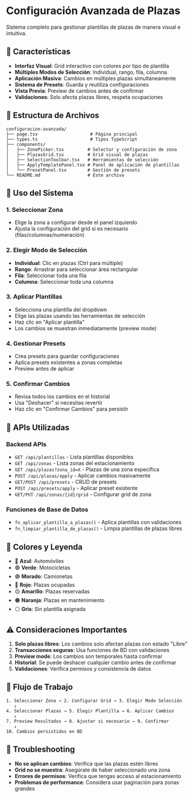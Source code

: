 # Configuración Avanzada de Plazas

Sistema completo para gestionar plantillas de plazas de manera visual e intuitiva.

## 🚀 Características

- **Interfaz Visual**: Grid interactivo con colores por tipo de plantilla
- **Múltiples Modos de Selección**: Individual, rango, fila, columna
- **Aplicación Masiva**: Cambios en múltiples plazas simultáneamente
- **Sistema de Presets**: Guarda y reutiliza configuraciones
- **Vista Previa**: Preview de cambios antes de confirmar
- **Validaciones**: Solo afecta plazas libres, respeta ocupaciones

## 📁 Estructura de Archivos

```
configuracion-avanzada/
├── page.tsx                    # Página principal
├── types.ts                    # Tipos TypeScript
├── components/
│   ├── ZonePicker.tsx         # Selector y configuración de zona
│   ├── PlazasGrid.tsx         # Grid visual de plazas
│   ├── SelectionToolbar.tsx   # Herramientas de selección
│   ├── ApplyTemplatePanel.tsx # Panel de aplicación de plantillas
│   └── PresetPanel.tsx        # Gestión de presets
└── README.md                  # Este archivo
```

## 🎯 Uso del Sistema

### 1. Seleccionar Zona
- Elige la zona a configurar desde el panel izquierdo
- Ajusta la configuración del grid si es necesario (filas/columnas/numeración)

### 2. Elegir Modo de Selección
- **Individual**: Clic en plazas (Ctrl para múltiple)
- **Rango**: Arrastrar para seleccionar área rectangular
- **Fila**: Seleccionar toda una fila
- **Columna**: Seleccionar toda una columna

### 3. Aplicar Plantillas
- Selecciona una plantilla del dropdown
- Elige las plazas usando las herramientas de selección
- Haz clic en "Aplicar plantilla"
- Los cambios se muestran inmediatamente (preview mode)

### 4. Gestionar Presets
- Crea presets para guardar configuraciones
- Aplica presets existentes a zonas completas
- Preview antes de aplicar

### 5. Confirmar Cambios
- Revisa todos los cambios en el historial
- Usa "Deshacer" si necesitas revertir
- Haz clic en "Confirmar Cambios" para persistir

## 🔧 APIs Utilizadas

### Backend APIs
- `GET /api/plantillas` - Lista plantillas disponibles
- `GET /api/zonas` - Lista zonas del estacionamiento
- `GET /api/plazas?zona_id=X` - Plazas de una zona específica
- `POST /api/plazas/apply` - Aplicar cambios masivamente
- `GET/POST /api/presets` - CRUD de presets
- `POST /api/presets/apply` - Aplicar preset existente
- `GET/PUT /api/zonas/{id}/grid` - Configurar grid de zona

### Funciones de Base de Datos
- `fn_aplicar_plantilla_a_plazas()` - Aplica plantillas con validaciones
- `fn_limpiar_plantilla_de_plazas()` - Limpia plantillas de plazas libres

## 🎨 Colores y Leyenda

- 🔵 **Azul**: Automóviles
- 🟢 **Verde**: Motocicletas
- 🟣 **Morado**: Camionetas
- 🔴 **Rojo**: Plazas ocupadas
- 🟡 **Amarillo**: Plazas reservadas
- 🟠 **Naranja**: Plazas en mantenimiento
- ⚪ **Gris**: Sin plantilla asignada

## ⚠️ Consideraciones Importantes

1. **Solo plazas libres**: Los cambios solo afectan plazas con estado "Libre"
2. **Transacciones seguras**: Usa funciones de BD con validaciones
3. **Preview mode**: Los cambios son temporales hasta confirmar
4. **Historial**: Se puede deshacer cualquier cambio antes de confirmar
5. **Validaciones**: Verifica permisos y consistencia de datos

## 🔄 Flujo de Trabajo

```
1. Seleccionar Zona → 2. Configurar Grid → 3. Elegir Modo Selección
   ↓
4. Seleccionar Plazas → 5. Elegir Plantilla → 6. Aplicar Cambios
   ↓
7. Preview Resultados → 8. Ajustar si necesario → 9. Confirmar
   ↓
10. Cambios persistidos en BD
```

## 🚨 Troubleshooting

- **No se aplican cambios**: Verifica que las plazas estén libres
- **Grid no se muestra**: Asegúrate de haber seleccionado una zona
- **Errores de permisos**: Verifica que tengas acceso al estacionamiento
- **Problemas de performance**: Considera usar paginación para zonas grandes
